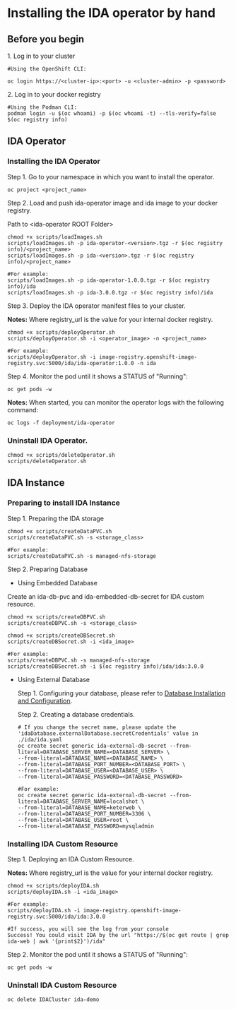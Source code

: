 # Installing the IDA operator by hand

## Before you begin

1\. Log in to your cluster

```
#Using the OpenShift CLI:

oc login https://<cluster-ip>:<port> -u <cluster-admin> -p <password>
```

2\. Log in to your docker registry

```
#Using the Podman CLI:
podman login -u $(oc whoami) -p $(oc whoami -t) --tls-verify=false $(oc registry info)
```

## IDA Operator

### Installing the IDA Operator

Step 1. Go to your namespace in which you want to install the operator.

```
oc project <project_name>
```

Step 2. Load and push ida-operator image and ida image to your docker registry.

Path to \<ida-operator ROOT Folder\>

```
chmod +x scripts/loadImages.sh
scripts/loadImages.sh -p ida-operator-<version>.tgz -r $(oc registry info)/<project_name>
scripts/loadImages.sh -p ida-<version>.tgz -r $(oc registry info)/<project_name>

#For example:
scripts/loadImages.sh -p ida-operator-1.0.0.tgz -r $(oc registry info)/ida
scripts/loadImages.sh -p ida-3.0.0.tgz -r $(oc registry info)/ida
```

Step 3. Deploy the IDA operator manifest files to your cluster.

**Notes:** Where registry_url is the value for your internal docker registry.

```
chmod +x scripts/deployOperator.sh
scripts/deployOperator.sh -i <operator_image> -n <project_name>

#For example:
scripts/deployOperator.sh -i image-registry.openshift-image-registry.svc:5000/ida/ida-operator:1.0.0 -n ida
```

Step 4. Monitor the pod until it shows a STATUS of "Running":

```
oc get pods -w
```

**Notes:** When started, you can monitor the operator logs with the following command:

```
oc logs -f deployment/ida-operator
```

### Uninstall IDA Operator.

```
chmod +x scripts/deleteOperator.sh
scripts/deleteOperator.sh
```

## IDA Instance

### Preparing to install IDA Instance

Step 1. Preparing the IDA storage

```
chmod +x scripts/createDataPVC.sh
scripts/createDataPVC.sh -s <storage_class>

#For example:
scripts/createDataPVC.sh -s managed-nfs-storage
```

Step 2. Preparing Database

- Using Embedded Database

Create an ida-db-pvc and ida-embedded-db-secret for IDA custom resource.

```
chmod +x scripts/createDBPVC.sh
scripts/createDBPVC.sh -s <storage_class>

chmod +x scripts/createDBSecret.sh
scripts/createDBSecret.sh -i <ida_image>

#For example:
scripts/createDBPVC.sh -s managed-nfs-storage
scripts/createDBSecret.sh -i $(oc registry info)/ida/ida:3.0.0
```

- Using External Database

  Step 1. Configuring your database, please refer to [Database Installation and Configuration](https://sdc-china.github.io/IDA-doc/installation/installation-db.html#install-and-configure-mysql-db).

  Step 2. Creating a database credentials.

  ```
  # If you change the secret name, please update the 'idaDatabase.externalDatabase.secretCredentials' value in ./ida/ida.yaml
  oc create secret generic ida-external-db-secret --from-literal=DATABASE_SERVER_NAME=<DATABASE_SERVER> \
  --from-literal=DATABASE_NAME=<DATABASE_NAME> \
  --from-literal=DATABASE_PORT_NUMBER=<DATABASE_PORT> \
  --from-literal=DATABASE_USER=<DATABASE_USER> \
  --from-literal=DATABASE_PASSWORD=<DATABASE_PASSWORD>

  #For example:
  oc create secret generic ida-external-db-secret --from-literal=DATABASE_SERVER_NAME=localshot \
  --from-literal=DATABASE_NAME=keterweb \
  --from-literal=DATABASE_PORT_NUMBER=3306 \
  --from-literal=DATABASE_USER=root \
  --from-literal=DATABASE_PASSWORD=mysqladmin
  ```

### Installing IDA Custom Resource

Step 1. Deploying an IDA Custom Resource.

**Notes:** Where registry_url is the value for your internal docker registry.

```
chmod +x scripts/deployIDA.sh
scripts/deployIDA.sh -i <ida_image>

#For example:
scripts/deployIDA.sh -i image-registry.openshift-image-registry.svc:5000/ida/ida:3.0.0

#If success, you will see the log from your console
Success! You could visit IDA by the url "https://$(oc get route | grep ida-web | awk '{print$2}')/ida"
```

Step 2. Monitor the pod until it shows a STATUS of "Running":

```
oc get pods -w
```

### Uninstall IDA Custom Resource

```
oc delete IDACluster ida-demo
```
